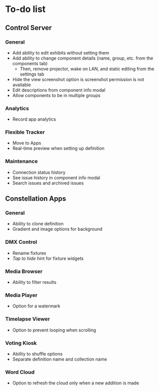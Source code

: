 # To-do list

## Control Server

### General
- Add ability to edit exhibits without setting them
- Add ability to change component details (name, group, etc. from the components tab)
  - Then, remove projector, wake on LAN, and static editing from the settings tab
- Hide the view screenshot option is screenshot permission is not available
- Edit descriptions from component info modal
- Allow components to be in multiple groups

### Analytics
- Record app analytics

### Flexible Tracker
- Move to Apps
- Real-time preview when setting up definition

### Maintenance
- Connection status history
- See issue history in component info modal
- Search issues and archived issues

## Constellation Apps

### General
- Ability to clone definition
- Gradient and image options for background

### DMX Control
- Rename fixtures
- *Tap to hide* hint for fixture widgets

### Media Browser
- Ability to filter results

### Media Player
- Option for a watermark

### Timelapse Viewer
- Option to prevent looping when scrolling

### Voting Kiosk
- Ability to shuffle options
- Separate definition name and collection name

### Word Cloud
- Option to refresh the cloud only when a new addition is made